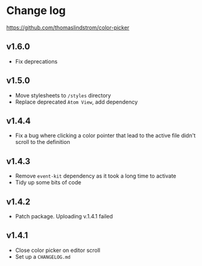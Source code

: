 # Change log

https://github.com/thomaslindstrom/color-picker

## v1.6.0
- Fix deprecations

## v1.5.0
- Move stylesheets to `/styles` directory
- Replace deprecated `Atom View`, add dependency

## v1.4.4
- Fix a bug where clicking a color pointer that lead to the active file didn't scroll to the definition

## v1.4.3
- Remove `event-kit` dependency as it took a long time to activate
- Tidy up some bits of code

## v1.4.2
- Patch package. Uploading v.1.4.1 failed

## v1.4.1
- Close color picker on editor scroll
- Set up a `CHANGELOG.md`
